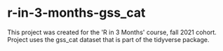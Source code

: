 # r-in-3-months-gss_cat
This project was created for the 'R in 3 Months' course, fall 2021 cohort.
Project uses the gss_cat dataset that is part of the tidyverse package.
